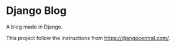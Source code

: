 # Django Blog
A blog made in Django.

This project follow the instructions from https://djangocentral.com/.
